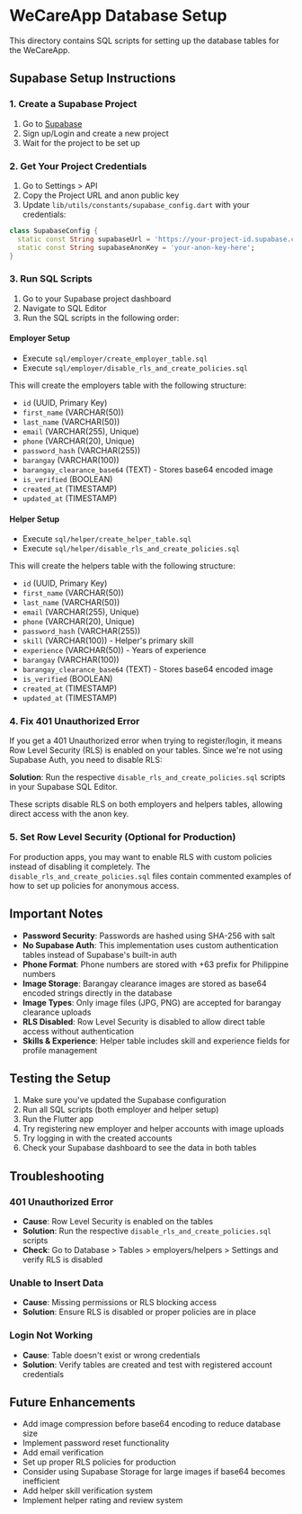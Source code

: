# WeCareApp Database Setup

This directory contains SQL scripts for setting up the database tables for the WeCareApp.

## Supabase Setup Instructions

### 1. Create a Supabase Project
1. Go to [Supabase](https://supabase.com)
2. Sign up/Login and create a new project
3. Wait for the project to be set up

### 2. Get Your Project Credentials
1. Go to Settings > API
2. Copy the Project URL and anon public key
3. Update `lib/utils/constants/supabase_config.dart` with your credentials:

```dart
class SupabaseConfig {
  static const String supabaseUrl = 'https://your-project-id.supabase.co';
  static const String supabaseAnonKey = 'your-anon-key-here';
}
```

### 3. Run SQL Scripts
1. Go to your Supabase project dashboard
2. Navigate to SQL Editor
3. Run the SQL scripts in the following order:

#### Employer Setup
- Execute `sql/employer/create_employer_table.sql`
- Execute `sql/employer/disable_rls_and_create_policies.sql`

This will create the employers table with the following structure:
- `id` (UUID, Primary Key)
- `first_name` (VARCHAR(50))
- `last_name` (VARCHAR(50))
- `email` (VARCHAR(255), Unique)
- `phone` (VARCHAR(20), Unique)
- `password_hash` (VARCHAR(255))
- `barangay` (VARCHAR(100))
- `barangay_clearance_base64` (TEXT) - Stores base64 encoded image
- `is_verified` (BOOLEAN)
- `created_at` (TIMESTAMP)
- `updated_at` (TIMESTAMP)

#### Helper Setup
- Execute `sql/helper/create_helper_table.sql`
- Execute `sql/helper/disable_rls_and_create_policies.sql`

This will create the helpers table with the following structure:
- `id` (UUID, Primary Key)
- `first_name` (VARCHAR(50))
- `last_name` (VARCHAR(50))
- `email` (VARCHAR(255), Unique)
- `phone` (VARCHAR(20), Unique)
- `password_hash` (VARCHAR(255))
- `skill` (VARCHAR(100)) - Helper's primary skill
- `experience` (VARCHAR(50)) - Years of experience
- `barangay` (VARCHAR(100))
- `barangay_clearance_base64` (TEXT) - Stores base64 encoded image
- `is_verified` (BOOLEAN)
- `created_at` (TIMESTAMP)
- `updated_at` (TIMESTAMP)

### 4. Fix 401 Unauthorized Error
If you get a 401 Unauthorized error when trying to register/login, it means Row Level Security (RLS) is enabled on your tables. Since we're not using Supabase Auth, you need to disable RLS:

**Solution**: Run the respective `disable_rls_and_create_policies.sql` scripts in your Supabase SQL Editor.

These scripts disable RLS on both employers and helpers tables, allowing direct access with the anon key.

### 5. Set Row Level Security (Optional for Production)
For production apps, you may want to enable RLS with custom policies instead of disabling it completely. The `disable_rls_and_create_policies.sql` files contain commented examples of how to set up policies for anonymous access.

## Important Notes

- **Password Security**: Passwords are hashed using SHA-256 with salt
- **No Supabase Auth**: This implementation uses custom authentication tables instead of Supabase's built-in auth
- **Phone Format**: Phone numbers are stored with +63 prefix for Philippine numbers
- **Image Storage**: Barangay clearance images are stored as base64 encoded strings directly in the database
- **Image Types**: Only image files (JPG, PNG) are accepted for barangay clearance uploads
- **RLS Disabled**: Row Level Security is disabled to allow direct table access without authentication
- **Skills & Experience**: Helper table includes skill and experience fields for profile management

## Testing the Setup

1. Make sure you've updated the Supabase configuration
2. Run all SQL scripts (both employer and helper setup)
3. Run the Flutter app
4. Try registering new employer and helper accounts with image uploads
5. Try logging in with the created accounts
6. Check your Supabase dashboard to see the data in both tables

## Troubleshooting

### 401 Unauthorized Error
- **Cause**: Row Level Security is enabled on the tables
- **Solution**: Run the respective `disable_rls_and_create_policies.sql` scripts
- **Check**: Go to Database > Tables > employers/helpers > Settings and verify RLS is disabled

### Unable to Insert Data
- **Cause**: Missing permissions or RLS blocking access
- **Solution**: Ensure RLS is disabled or proper policies are in place

### Login Not Working
- **Cause**: Table doesn't exist or wrong credentials
- **Solution**: Verify tables are created and test with registered account credentials

## Future Enhancements

- Add image compression before base64 encoding to reduce database size
- Implement password reset functionality
- Add email verification
- Set up proper RLS policies for production
- Consider using Supabase Storage for large images if base64 becomes inefficient
- Add helper skill verification system
- Implement helper rating and review system
